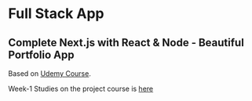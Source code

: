 # Full Stack App

## Complete Next.js with React & Node - Beautiful Portfolio App

Based on [Udemy Course](https://www.udemy.com/course/awesome-nextjs-with-react-and-node-amazing-portfolio-app/).

Week-1 Studies on the project course is [here](https://github.com/salih18/Next-React-Movie-App)
